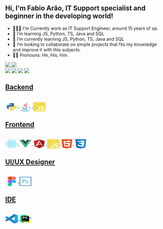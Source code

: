 ## Hi, I'm Fabio Arão, IT Support specialist and beginner in the developing world!


- 🧑🏿‍💻 I'm Currently work as IT Support Engineer, around 15 years of xp.
- 👀 I’m learning JS, Python, TS, Java and SQL
- 🌱 I’m currently learning JS, Python, TS, Java and SQL
- 💞️ I’m looking to collaborate on simple projects that fits my knowledge and improve it with this subjects.
- 🤵🏿 Pronouns: He, His, him.

<!-- Panel -->
<div>
  <a href="https://github.com/FabioArao">
      <img height="180em" src="https://github-readme-stats.vercel.app/api?username=FabioArao&show_icons=true&theme=midnight-purple&include_all_commits=true&count_private=true"/>
  <img height="180em" src="https://github-readme-stats.vercel.app/api/top-langs/?username=FabioArao&langs_count=20&theme=midnight-purple"/>
</div>
  
<!-- Contacts -->
<div>
<a href="https://www.linkedin.com/in/FabioArao/" target="_blank"><img src="https://img.shields.io/badge/-LinkedIn-%230077B5?style=for-the-badge&logo=linkedin&logoColor=white" target="_blank"></a>
<a href = "mailto:FabioArao@gmail.com"><img src="https://img.shields.io/badge/-Gmail-%23333?style=for-the-badge&logo=gmail&logoColor=white" target="_blank"></a>
<a href="https://instagram.com/AraoFabio" target="_blank"><img src="https://img.shields.io/badge/-Instagram-%23E4405F?style=for-the-badge&logo=instagram&logoColor=white" target="_blank"></a>
<a href="https://api.whatsapp.com/send?phone=351914963785" target="_blank"><img src="https://img.shields.io/badge/WhatsApp-25D366?style=for-the-badge&logo=whatsapp&logoColor=white"
</div>
  
<!-- Technologies -->

  <h2> Backend </h2>
  
<div style="display: inline_block"><br>
  <img align="center" alt="FA-Python" height="30" width="40" src="https://raw.githubusercontent.com/devicons/devicon/master/icons/python/python-original.svg">
  <img align="center" alt="FA-Java" height="30" width="40" src="https://github.com/devicons/devicon/blob/master/icons/java/java-original.svg">
  <img align="center" alt="FA-Js" height="30" width="40" src="https://raw.githubusercontent.com/devicons/devicon/master/icons/javascript/javascript-plain.svg">
</div>
  
  
  <h2> Frontend </h2>
  
<div style="display: inline_block"><br>
  <img align="center" alt="FA-React" height="30" width="40" src="https://raw.githubusercontent.com/devicons/devicon/master/icons/react/react-original.svg">
  <img align="center" alt="FA-Vue" height="30" width="40" src="https://github.com/devicons/devicon/blob/master/icons/vuejs/vuejs-original.svg">
  <img align="center" alt="FA-React" height="30" width="40" src="https://github.com/devicons/devicon/blob/master/icons/angularjs/angularjs-original.svg">
  <img align="center" alt="FA-Js" height="30" width="40" src="https://raw.githubusercontent.com/devicons/devicon/master/icons/javascript/javascript-plain.svg">
  <img align="center" alt="FA-HTML" height="30" width="40" src="https://raw.githubusercontent.com/devicons/devicon/master/icons/html5/html5-original.svg">
  <img align="center" alt="FA-CSS" height="30" width="40" src="https://raw.githubusercontent.com/devicons/devicon/master/icons/css3/css3-original.svg">
</div>
  
  <h2> UI/UX Designer </h2>

<div style="display: inline_block"><br>
<img align="center" alt="figma" height="30" width="40" src="https://raw.githubusercontent.com/devicons/devicon/9f4f5cdb393299a81125eb5127929ea7bfe42889/icons/figma/figma-original.svg"> 
<img align="center" alt="protoshop" height="30" width="40" src="https://raw.githubusercontent.com/devicons/devicon/9f4f5cdb393299a81125eb5127929ea7bfe42889/icons/photoshop/photoshop-line.svg">
</div>
  
  <h2>IDE</h2>
  <div style="display: inline_block"><br>
 <img align="center" alt="VS code" height="30" width="40" src="https://raw.githubusercontent.com/devicons/devicon/9f4f5cdb393299a81125eb5127929ea7bfe42889/icons/vscode/vscode-original.svg">
 <img align="center" alt="PyCharm" height="30" width="40"src="https://github.com/devicons/devicon/blob/master/icons/pycharm/pycharm-original.svg">
  </div>
